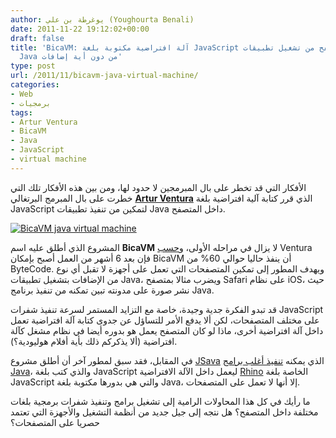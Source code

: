 ```yaml
---
author: يوغرطة بن علي (Youghourta Benali)
date: 2011-11-22 19:12:02+00:00
draft: false
title: 'BicaVM: آلة افتراضية مكتوبة بلغة JavaScript لتمكين المتصفح من تشغيل تطبيقات
  Java من دون أية إضافات'
type: post
url: /2011/11/bicavm-java-virtual-machine/
categories:
- Web
- برمجيات
tags:
- Artur Ventura
- BicaVM
- Java
- JavaScript
- virtual machine
---
```


الأفكار التي قد تخطر على بال المبرمجين لا حدود لها، ومن بين هذه الأفكار تلك التي خطرت على بال المبرمج البرتغالي **[Artur Ventura](http://www.surf-the-edge.com/)** الذي قرر كتابة آلية افتراضية بلغة JavaScript لتمكين من تنفيذ تطبيقات Java داخل المتصفح.




[![BicaVM java virtual machine](https://www.it-scoop.com/wp-content/uploads/2011/11/BicaVM.png)
](https://www.it-scoop.com/wp-content/uploads/2011/11/BicaVM.png)




المشروع الذي أطلق عليه اسم **BicaVM** لا يزال في مراحله الأولى، و[حسب](http://www.i-programmer.info/news/167-javascript/3360-javascript-jvm-runs-java.html) Ventura فإن بعد 6 أشهر من العمل أصبح بإمكان BicaVM أن ينفذ حاليا حوالي 60% من ByteCode. ويهدف المطور إلى تمكين المتصفحات التي تعمل على أجهزة لا تقبل أي نوع من الإضافات بتشغيل تطبيقات Java، ويضرب مثالا بمتصفح Safari على نظام iOS، حيث نشر صورة على مدونته تبين تمكنه من تنفيذ برنامج Java.




قد تبدو الفكرة جدية وجيدة، خاصة مع التزايد المستمر لسرعة تنفيذ شفرات JavaScript على مختلف المتصفحات، لكن ألا يدفع الأمر للتساؤل عن جدوى كتابة آلة افتراضية تعمل داخل آلة افتراضية أخرى، ماذا لو كان المتصفح يعمل هو بدوره أيضا في نظام مشغل كآلة افتراضية (ألا يذكركم ذلك بأية أفلام هوليودية؟).




في المقابل، فقد سبق لمطور آخر أن أطلق مشروع [JSava](http://www.zortrium.net/programs/show.php?id=13) الذي يمكنه [تنفيذ أغلب برامج Java](http://developers.slashdot.org/comments.pl?sid=2536010&cid=38122808)، والذي كتب بلغة JavaScript ليعمل داخل الآلة الافتراضية [Rhino](http://www.mozilla.org/rhino/) الخاصة بلغة JavaScript والتي هي بدورها مكتوبة بلغة Java، إلا أنها لا تعمل على المتصفحات.




ما رأيك في كل هذا المحاولات الرامية إلى تشغيل برامج وتنفيذ شفرات برمجية بلغات مختلفة داخل المتصفح؟ هل نتجه إلى جيل جديد من أنظمة التشغيل والأجهزة التي تعتمد حصريا على المتصفحات؟
